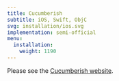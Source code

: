 ```yaml
---
title: Cucumberish
subtitle: iOS, Swift, ObjC
svg: installation/ios.svg
implementation: semi-official
menu:
  installation:
    weight: 1190
---
```


Please see the [Cucumberish website](https://github.com/Ahmed-Ali/Cucumberish).
